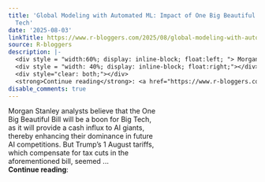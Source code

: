 ```yaml
---
title: 'Global Modeling with Automated ML: Impact of One Big Beautiful Bill on Big
  Tech'
date: '2025-08-03'
linkTitle: https://www.r-bloggers.com/2025/08/global-modeling-with-automated-ml-impact-of-one-big-beautiful-bill-on-big-tech/
source: R-bloggers
description: |-
  <div style = "width:60%; display: inline-block; float:left; "> Morgan Stanley analysts believe that the One Big Beautiful Bill will be a boon for Big Tech, as it will provide a cash influx to AI giants, thereby enhancing their dominance in future AI competitions. But Trump’s 1 August tariffs, which compensate for tax cuts in the aforementioned bill, seemed ...</div>
  <div style = "width: 40%; display: inline-block; float:right;"></div>
  <div style="clear: both;"></div>
  <strong>Continue reading</strong>: <a href="https://www.r-bloggers.com/2025/08/global-modeling-with-automated-ml-impact-of-one-big ...
disable_comments: true
---
```

<div style = "width:60%; display: inline-block; float:left; "> Morgan Stanley analysts believe that the One Big Beautiful Bill will be a boon for Big Tech, as it will provide a cash influx to AI giants, thereby enhancing their dominance in future AI competitions. But Trump’s 1 August tariffs, which compensate for tax cuts in the aforementioned bill, seemed ...</div>
<div style = "width: 40%; display: inline-block; float:right;"></div>
<div style="clear: both;"></div>
<strong>Continue reading</strong>: <a href="https://www.r-bloggers.com/2025/08/global-modeling-with-automated-ml-impact-of-one-big ...